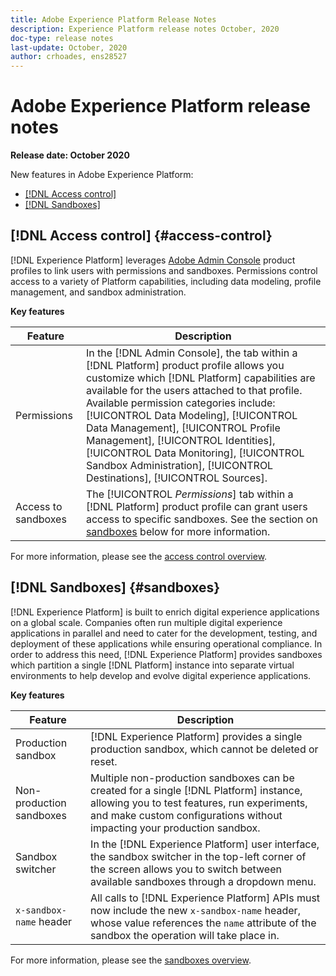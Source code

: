 ```yaml
---
title: Adobe Experience Platform Release Notes
description: Experience Platform release notes October, 2020
doc-type: release notes
last-update: October, 2020
author: crhoades, ens28527
---
```


# Adobe Experience Platform release notes 

**Release date: October 2020**

New features in Adobe Experience Platform:

- [[!DNL Access control]](#access-control)
- [[!DNL Sandboxes]](#sandboxes)

## [!DNL Access control] {#access-control}

[!DNL Experience Platform] leverages [Adobe Admin Console](https://adminconsole.adobe.com) product profiles to link users with permissions and sandboxes. Permissions control access to a variety of Platform capabilities, including data modeling, profile management, and sandbox administration.

**Key features**

|Feature | Description|
|--- | ---|
|Permissions | In the [!DNL Admin Console], the  tab within a [!DNL Platform] product profile allows you customize which [!DNL Platform] capabilities are available for the users attached to that profile. Available permission categories include: [!UICONTROL Data Modeling], [!UICONTROL Data Management], [!UICONTROL Profile Management], [!UICONTROL Identities], [!UICONTROL Data Monitoring], [!UICONTROL Sandbox Administration], [!UICONTROL Destinations], [!UICONTROL Sources].|
|Access to sandboxes | The [!UICONTROL _Permissions_] tab within a [!DNL Platform] product profile can grant users access to specific sandboxes. See the section on [sandboxes](#sandboxes) below for more information.|

For more information, please see the [access control overview](../../access-control/home.md).

## [!DNL Sandboxes] {#sandboxes}

[!DNL Experience Platform] is built to enrich digital experience applications on a global scale. Companies often run multiple digital experience applications in parallel and need to cater for the development, testing, and deployment of these applications while ensuring operational compliance. In order to address this need, [!DNL Experience Platform] provides sandboxes which partition a single [!DNL Platform] instance into separate virtual environments to help develop and evolve digital experience applications.

**Key features**

|Feature | Description|
|--- | ---|
|Production sandbox | [!DNL Experience Platform] provides a single production sandbox, which cannot be deleted or reset.|
|Non-production sandboxes | Multiple non-production sandboxes can be created for a single [!DNL Platform] instance, allowing you to test features, run experiments, and make custom configurations without impacting your production sandbox.|
|Sandbox switcher | In the [!DNL Experience Platform] user interface, the sandbox switcher in the top-left corner of the screen allows you to switch between available sandboxes through a dropdown menu.|
|`x-sandbox-name` header | All calls to [!DNL Experience Platform] APIs must now include the new `x-sandbox-name` header, whose value references the `name` attribute of the sandbox the operation will take place in.|

For more information, please see the [sandboxes overview](../../sandboxes/home.md).